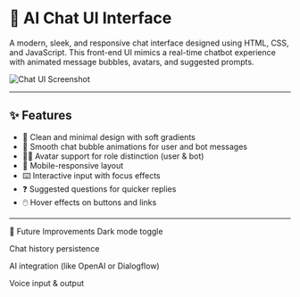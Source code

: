 # 💬 AI Chat UI Interface

A modern, sleek, and responsive chat interface designed using HTML, CSS, and JavaScript. This front-end UI mimics a real-time chatbot experience with animated message bubbles, avatars, and suggested prompts.

![Chat UI Screenshot](preview.png) <!-- Replace with actual screenshot path -->

---

## ✨ Features

- 🎨 Clean and minimal design with soft gradients
- 💬 Smooth chat bubble animations for user and bot messages
- 🧑‍💻 Avatar support for role distinction (user & bot)
- 📱 Mobile-responsive layout
- ⌨️ Interactive input with focus effects
- ❓ Suggested questions for quicker replies
- 🖱️ Hover effects on buttons and links

---
📌 Future Improvements
Dark mode toggle

Chat history persistence

AI integration (like OpenAI or Dialogflow)

Voice input & output




